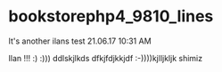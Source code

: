# bookstorephp4_9810_lines

It's another ilans test 21.06.17 10:31 AM 

Ilan !!! :) :))) ddlskjlkds dfkjfdjkkjdf    :-))))kjlljkljk 
shimiz
